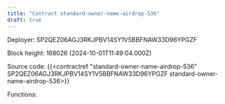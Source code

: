 ```yaml
---
title: "Contract standard-owner-name-airdrop-536"
draft: true
---
```

Deployer: SP2QEZ06AGJ3RKJPBV14SY1V5BBFNAW33D96YPGZF


 



Block height: 168026 (2024-10-01T11:49:04.000Z)

Source code: {{<contractref "standard-owner-name-airdrop-536" SP2QEZ06AGJ3RKJPBV14SY1V5BBFNAW33D96YPGZF standard-owner-name-airdrop-536>}}

Functions:



